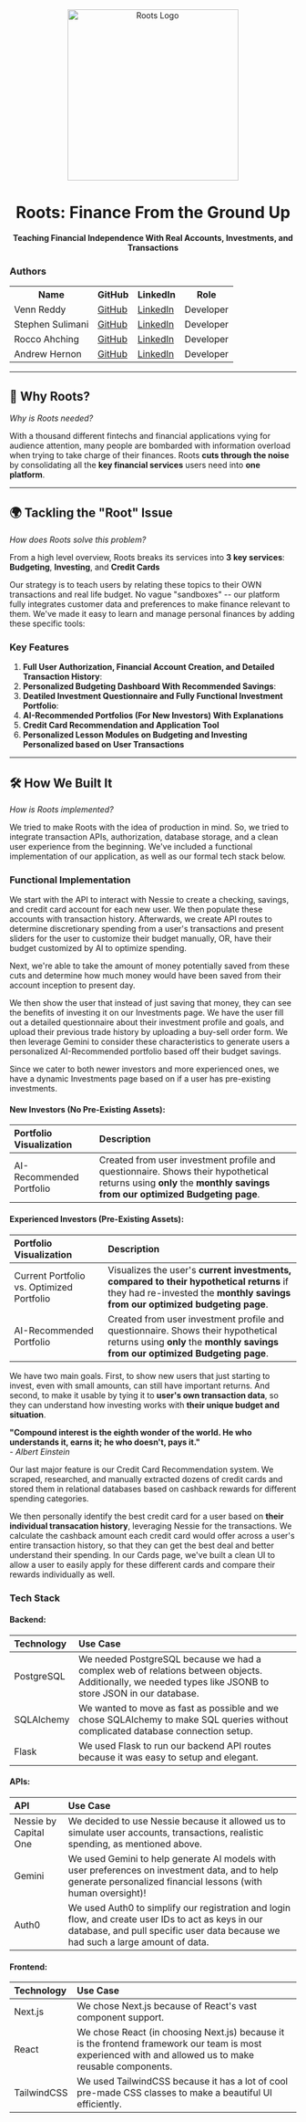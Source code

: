 <div align="center">
  <img src="https://i.ibb.co/Jj6nkry8/Roots-Logo.png" alt="Roots Logo" width="300"/>
  <h1>Roots: Finance From the Ground Up</h1>
  <p>
    <strong>Teaching Financial Independence With Real Accounts, Investments, and Transactions</strong>
  </p>
</div>

### Authors
<div align="center">
  <table>
    <tr>
      <th>Name</th>
      <th>GitHub</th>
      <th>LinkedIn</th>
      <th>Role</th>
    </tr>
    <tr>
      <td>Venn Reddy</td>
      <td><a href="https://github.com/vennreddy490">GitHub</a></td>
      <td><a href="https://www.linkedin.com/in/venn-reddy">LinkedIn</a></td>
      <td>Developer</td>
    </tr>
    <tr>
      <td>Stephen Sulimani</td>
      <td><a href="https://github.com/StephenSulimani">GitHub</a></td>
      <td><a href="https://linkedin.com/in/stephensulimani">LinkedIn</a></td>
      <td>Developer</td>
    </tr>
    <tr>
      <td>Rocco Ahching</td>
      <td><a href="https://github.com/GenerelSchwerz">GitHub</a></td>
      <td><a href="https://www.linkedin.com/in/rocco-ahching-aa0448192">LinkedIn</a></td>
      <td>Developer</td>
    </tr>
    <tr>
      <td>Andrew Hernon</td>
      <td><a href="https://github.com/andrewherndon">GitHub</a></td>
      <td><a href="https://www.linkedin.com/in/andrew-herndon-607304292">LinkedIn</a></td>
      <td>Developer</td>
    </tr>
  </table>
</div>

---

## 🌟 Why Roots? 
*Why is Roots needed?*  

With a thousand different fintechs and financial applications vying for audience attention, many people are bombarded with information overload when trying to take charge of their finances. Roots **cuts through the noise** by consolidating all the **key financial services** users need into **one platform**. 

---

## 🌍 Tackling the "Root" Issue
*How does Roots solve this problem?*  

From a high level overview, Roots breaks its services into **3 key services**: **Budgeting**, **Investing**, and **Credit Cards**

Our strategy is to teach users by relating these topics to their OWN transactions and real life budget. No vague "sandboxes" -- our platform fully integrates customer data and preferences to make finance relevant to them. We've made it easy to learn and manage personal finances by adding these specific tools:

### Key Features
1. **Full User Authorization, Financial Account Creation, and Detailed Transaction History**: 
2. **Personalized Budgeting Dashboard With Recommended Savings**: 
3. **Deatiled Investment Questionnaire and Fully Functional Investment Portfolio**: 
4. **AI-Recommended Portfolios (For New Investors) With Explanations**
5. **Credit Card Recommendation and Application Tool**
6. **Personalized Lesson Modules on Budgeting and Investing Personalized based on User Transactions**

---

## 🛠️ How We Built It 
*How is Roots implemented?*  

We tried to make Roots with the idea of production in mind. So, we tried to integrate transaction APIs, authorization, database storage, and a clean user experience from the beginning. We've included a functional implementation of our application, as well as our formal tech stack below.

### Functional Implementation
We start with the API to interact with Nessie to create a checking, savings, and credit card account for each new user. We then populate these accounts with transaction history. Afterwards, we create API routes to determine discretionary spending from a user's transactions and present sliders for the user to customize their budget manually, OR, have their budget customized by AI to optimize spending.

Next, we're able to take the amount of money potentially saved from these cuts and determine how much money would have been saved from their account inception to present day. 

We then show the user that instead of just saving that money, they can see the benefits of investing it on our Investments page. We have the user fill out a detailed questionnaire about their investment profile and goals, and upload their previous trade history by uploading a buy-sell order form. We then leverage Gemini to consider these characteristics to generate users a personalized AI-Recommended portfolio based off their budget savings.

Since we cater to both newer investors and more experienced ones, we have a dynamic Investments page based on if a user has pre-existing investments.

#### New Investors (No Pre-Existing Assets):
| Portfolio Visualization   | Description               |
| :---------------------------------------- | :----------------------------------------------------------------------------------------------------------------- |
| AI-Recommended Portfolio | Created from user investment profile and questionnaire. Shows their hypothetical returns using **only** the **monthly savings from our optimized Budgeting page**. |

#### Experienced Investors (Pre-Existing Assets):
| Portfolio Visualization   | Description               |
| :---------------------------------------- | :----------------------------------------------------------------------------------------------------------------- |
| Current Portfolio vs. Optimized Portfolio | Visualizes the user's **current investments, compared to their hypothetical returns** if they had re-invested the **monthly savings from our optimized budgeting page**.  |
| AI-Recommended Portfolio | Created from user investment profile and questionnaire. Shows their hypothetical returns using **only** the **monthly savings from our optimized Budgeting page**. |

We have two main goals. First, to show new users that just starting to invest, even with small amounts, can still have important returns. And second, to make it usable by tying it to **user's own transaction data**, so they can understand how investing works with **their unique budget and situation**.

**"Compound interest is the eighth wonder of the world. He who understands it, earns it; he who doesn't, pays it."** \
*- Albert Einstein*

Our last major feature is our Credit Card Recommendation system. We scraped, researched, and manually extracted dozens of credit cards and stored them in relational databases based on cashback rewards for different spending categories. 

We then personally identify the best credit card for a user based on **their individual transacation history**, leveraging Nessie for the transactions. We calculate the cashback amount each credit card would offer across a user's entire transaction history, so that they can get the best deal and better understand their spending. In our Cards page, we've built a clean UI to allow a user to easily apply for these different cards and compare their rewards individually as well.

### Tech Stack 

#### Backend:
| Technology   | Use Case                 |
| :---------------------------------------- | :----------------------------------------------------------------------------------------------------------------- |
| PostgreSQL | We needed PostgreSQL because we had a complex web of relations between objects. Additionally, we needed types like JSONB to store JSON in our database. |
| SQLAlchemy | We wanted to move as fast as possible and we chose SQLAlchemy to make SQL queries without complicated database connection setup. |
| Flask | We used Flask to run our backend API routes because it was easy to setup and elegant. |

#### APIs:
| API   | Use Case                 |
| :---------------------------------------- | :----------------------------------------------------------------------------------------------------------------- |
| Nessie by Capital One | We decided to use Nessie because it allowed us to simulate user accounts, transactions, realistic spending, as mentioned above. |
| Gemini | We used Gemini to help generate AI models with user preferences on investment data, and to help generate personalized financial lessons (with human oversight)! |
| Auth0 | We used Auth0 to simplify our registration and login flow, and create user IDs to act as keys in our database, and pull specific user data because we had such a large amount of data. |

#### Frontend:
| Technology   | Use Case                 |
| :---------------------------------------- | :----------------------------------------------------------------------------------------------------------------- |
| Next.js | We chose Next.js because of React's vast component support. |
| React | We chose React (in choosing Next.js) because it is the frontend framework our team is most experienced with and allowed us to make reusable components. |
| TailwindCSS | We used TailwindCSS because it has a lot of cool pre-made CSS classes to make a beautiful UI efficiently. |

